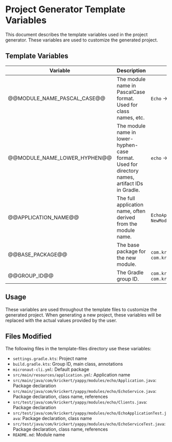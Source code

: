 # Project Generator Template Variables

This document describes the template variables used in the project generator. These variables are used to customize the generated project.

## Template Variables

| Variable | Description | Example |
|----------|-------------|---------|
| @@MODULE_NAME_PASCAL_CASE@@ | The module name in PascalCase format. Used for class names, etc. | `Echo` → `NewModuleName` |
| @@MODULE_NAME_LOWER_HYPHEN@@ | The module name in lower-hyphen-case format. Used for directory names, artifact IDs in Gradle. | `echo` → `new-module-name` |
| @@APPLICATION_NAME@@ | The full application name, often derived from the module name. | `EchoApplication` → `NewModuleNameApplication` |
| @@BASE_PACKAGE@@ | The base package for the new module. | `com.krickert.yappy.modules.echo` → `com.krickert.yappy.modules.newmodulename` |
| @@GROUP_ID@@ | The Gradle group ID. | `com.krickert.yappy.modules.echo` → `com.krickert.yappy.modules.newmodulename` |

## Usage

These variables are used throughout the template files to customize the generated project. When generating a new project, these variables will be replaced with the actual values provided by the user.

## Files Modified

The following files in the template-files directory use these variables:

- `settings.gradle.kts`: Project name
- `build.gradle.kts`: Group ID, main class, annotations
- `micronaut-cli.yml`: Default package
- `src/main/resources/application.yml`: Application name
- `src/main/java/com/krickert/yappy/modules/echo/Application.java`: Package declaration
- `src/main/java/com/krickert/yappy/modules/echo/EchoService.java`: Package declaration, class name, references
- `src/test/java/com/krickert/yappy/modules/echo/Clients.java`: Package declaration
- `src/test/java/com/krickert/yappy/modules/echo/EchoApplicationTest.java`: Package declaration, class name
- `src/test/java/com/krickert/yappy/modules/echo/EchoServiceTest.java`: Package declaration, class name, references
- `README.md`: Module name